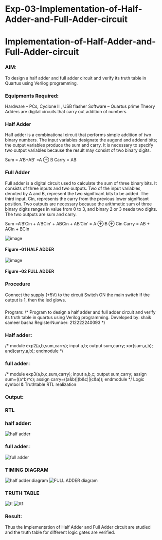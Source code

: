 # Exp-03-Implementation-of-Half-Adder-and-Full-Adder-circuit

# Implementation-of-Half-Adder-and-Full-Adder-circuit
### AIM:
To design a half adder and full adder circuit and verify its truth table in Quartus using Verilog programming.

### Equipments Required:
Hardware – PCs, Cyclone II , USB flasher
Software – Quartus prime
Theory
Adders are digital circuits that carry out addition of numbers.

### Half Adder
Half adder is a combinational circuit that performs simple addition of two binary numbers. The input variables designate the augend and addend bits; the output variables produce the sum and carry. It is necessary to specify two output variables because the result may consist of two binary digits.

Sum = A’B+AB’ =A ⊕ B Carry = AB

### Full Adder
Full adder is a digital circuit used to calculate the sum of three binary bits. It consists of three inputs and two outputs. Two of the input variables, denoted by A and B, represent the two significant bits to be added. The third input, Cin, represents the carry from the previous lower significant position. Two outputs are necessary because the arithmetic sum of three binary digits ranges in value from 0 to 3, and binary 2 or 3 needs two digits. The two outputs are sum and carry.

Sum =A’B’Cin + A’BCin’ + ABCin + AB’Cin’ = A ⊕ B ⊕ Cin Carry = AB + ACin + BCin

 ![image](https://user-images.githubusercontent.com/36288975/163552156-a13e5a56-c638-4110-97d9-8896907c8d25.png)

#### Figure -01 HALF ADDER 


![image](https://user-images.githubusercontent.com/36288975/163552057-b3547877-6d07-45b4-b7e0-bcfebfad9e1d.png)

#### Figure -02 FULL ADDER 

### Procedure

Connect the supply (+5V) to the circuit
Switch ON the main switch
If the output is 1, then the led glows.
### 
Program:
/*
Program to design a half adder and full adder circuit and verify its truth table in quartus using Verilog programming.
Developed by: shaik sameer basha
RegisterNumber:  212222240093
*/
### Half adder:
/*
module exp2(a,b,sum,carry);
input a,b;
output sum,carry;
  xor(sum,a,b);
  and(carry,a,b);
endmodule
*/
### full adder:
/*
module exp3(a,b,c,sum,carry);
input a,b,c;
output sum,carry;
assign sum=((a^b)^c);
assign carry=((a&b)|(b&c)|(c&a));
endmodule
*/
Logic symbol & Truthtable
RTL realization

### Output:
### RTL
### half adder:
![half adder](https://github.com/shaikSameerbasha5404/Exp-02-Implementation-of-Half-Adder-and-Full-Adder-circuit/assets/118707756/d00951b0-1f1c-4e70-923b-448ac1ede927)
### full adder:
![full adder](https://github.com/shaikSameerbasha5404/Exp-02-Implementation-of-Half-Adder-and-Full-Adder-circuit/assets/118707756/d070119d-b3ab-49db-b6ea-0badf77640c4)

### TIMING DIAGRAM
![half adder diagram](https://github.com/shaikSameerbasha5404/Exp-02-Implementation-of-Half-Adder-and-Full-Adder-circuit/assets/118707756/0b705e04-dd92-4cf4-9ad3-29e0c28a5687)
![FULL ADDER diagram](https://github.com/shaikSameerbasha5404/Exp-02-Implementation-of-Half-Adder-and-Full-Adder-circuit/assets/118707756/b3239b0e-ebc3-4107-ab08-90273c50fb3f)
### TRUTH TABLE 
![tt](https://github.com/shaikSameerbasha5404/Exp-02-Implementation-of-Half-Adder-and-Full-Adder-circuit/assets/118707756/6458ddcf-bd72-44f2-8fa1-a79265551bcc)
![tt1](https://github.com/shaikSameerbasha5404/Exp-02-Implementation-of-Half-Adder-and-Full-Adder-circuit/assets/118707756/e1bbec02-2607-4fec-816c-152fb49e1798)


### Result:
Thus the Implementation of Half Adder and Full Adder circuit are studied and the truth table for different logic gates are verified.
